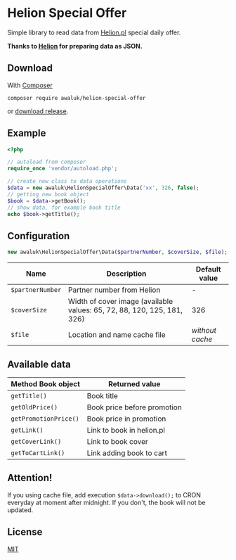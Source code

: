 # Helion Special Offer

Simple library to read data from [Helion.pl](http://helion.pl) special daily offer.

**Thanks to [Helion](http://helion.pl) for preparing data as JSON.**

## Download
With [Composer](https://getcomposer.org)
```
composer require awaluk/helion-special-offer
```
or [download release](https://github.com/awaluk/helion-special-offer/releases).

## Example
```php
<?php

// autoload from composer
require_once 'vendor/autoload.php';

// create new class to data operations
$data = new awaluk\HelionSpecialOffer\Data('xx', 326, false);
// getting new book object
$book = $data->getBook();
// show data, for example book title
echo $book->getTitle();
```

## Configuration
```php
new awaluk\HelionSpecialOffer\Data($partnerNumber, $coverSize, $file);
```
Name | Description | Default value
--- | --- | ---
`$partnerNumber` | Partner number from Helion | -
`$coverSize` | Width of cover image (available values: 65, 72, 88, 120, 125, 181, 326) | 326
`$file` | Location and name cache file | *without cache*

## Available data
Method Book object | Returned value
--- | ---
`getTitle()` | Book title
`getOldPrice()` | Book price before promotion
`getPromotionPrice()` | Book price in promotion
`getLink()` | Link to book in helion.pl
`getCoverLink()` | Link to book cover
`getToCartLink()` | Link adding book to cart

## Attention!
If you using cache file, add execution `$data->download();` to CRON everyday at moment after midnight. If you don't, the book will not be updated.

## License
[MIT](https://github.com/awaluk/helion-special-offer/blob/master/LICENSE)